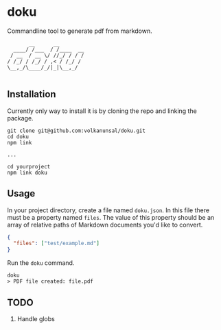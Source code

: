 # doku

Commandline tool to generate pdf from markdown.

```
       __      __        
  ____/ /___  / /____  __
 / __  / __ \/ //_/ / / /
/ /_/ / /_/ / ,< / /_/ / 
\__,_/\____/_/|_|\__,_/  
                         
```

## Installation

Currently only way to install it is by cloning the repo and linking the package.

```
git clone git@github.com:volkanunsal/doku.git
cd doku 
npm link

...

cd yourproject
npm link doku
```

## Usage

In your project directory, create a file named `doku.json`. In this file there must be a property named `files`. The value of this property should be an array of relative paths of Markdown documents you'd like to convert. 

```json
{
  "files": ["test/example.md"]
}
```

Run the `doku` command. 

```
doku
> PDF file created: file.pdf
```

## TODO

1. Handle globs 



